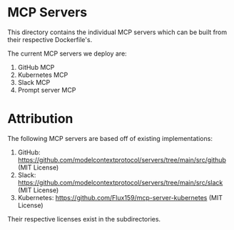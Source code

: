 # MCP Servers

This directory contains the individual MCP servers which can be built from their respective Dockerfile's.

The current MCP servers we deploy are:
1. GitHub MCP
2. Kubernetes MCP
3. Slack MCP
4. Prompt server MCP

# Attribution

The following MCP servers are based off of existing implementations:

1. GitHub: https://github.com/modelcontextprotocol/servers/tree/main/src/github (MIT License)
2. Slack: https://github.com/modelcontextprotocol/servers/tree/main/src/slack (MIT License)
3. Kubernetes: https://github.com/Flux159/mcp-server-kubernetes (MIT License)

Their respective licenses exist in the subdirectories.
